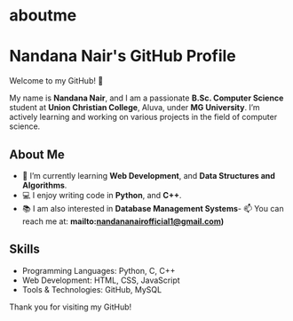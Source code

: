 # aboutme

# Nandana Nair's GitHub Profile

Welcome to my GitHub! 👋

My name is **Nandana Nair**, and I am a passionate **B.Sc. Computer Science** student at **Union Christian College**, Aluva, under **MG University**. I’m actively learning and working on various projects in the field of computer science.

## About Me

- 🌱 I’m currently learning **Web Development**, and **Data Structures and Algorithms**.
- 💻 I enjoy writing code in **Python**, and **C++**.
- 📚 I am also interested in  **Database Management Systems**- 📫 You can reach me at: **mailto:nandananairofficial1@gmail.com)**


## Skills

- Programming Languages: Python, C, C++
- Web Development: HTML, CSS, JavaScript
- Tools & Technologies: GitHub, MySQL


Thank you for visiting my GitHub!
